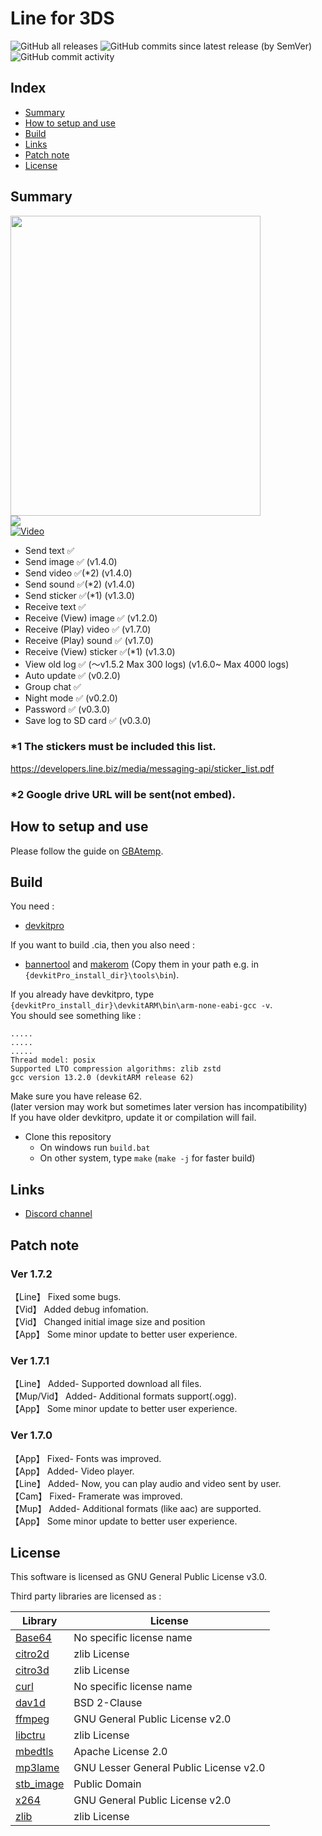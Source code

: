 # Line for 3DS
![GitHub all releases](https://img.shields.io/github/downloads/Core-2-Extreme/Line_for_3DS/total?color=purple&style=flat-square)
![GitHub commits since latest release (by SemVer)](https://img.shields.io/github/commits-since/Core-2-Extreme/Line_for_3DS/latest?color=orange&style=flat-square)
![GitHub commit activity](https://img.shields.io/github/commit-activity/m/Core-2-Extreme/Line_for_3DS?color=darkgreen&style=flat-square)

## Index
* [Summary](https://github.com/Core-2-Extreme/Line_for_3DS#summary)
* [How to setup and use](https://github.com/Core-2-Extreme/Line_for_3DS#how-to-setup-and-use)
* [Build](https://github.com/Core-2-Extreme/Line_for_3DS#build)
* [Links](https://github.com/Core-2-Extreme/Line_for_3DS#links)
* [Patch note](https://github.com/Core-2-Extreme/Line_for_3DS#patch-note)
* [License](https://github.com/Core-2-Extreme/Line_for_3DS#license)

## Summary
<img src="https://user-images.githubusercontent.com/45873899/85299815-b9bbfb80-b4e0-11ea-8ee1-7551cedd83d4.jpg" width="400" height="480"> \
<img src="https://user-images.githubusercontent.com/45873899/77538658-676c3e00-6ee3-11ea-8a9a-9c37ee7ba69b.png"> \
[![Video](https://img.youtube.com/vi/4FMCwcwEEi8/0.jpg)](https://www.youtube.com/watch?v=4FMCwcwEEi8)

* Send text ✅
* Send image ✅ (v1.4.0)
* Send video ✅(*2) (v1.4.0)
* Send sound ✅(*2) (v1.4.0)
* Send sticker ✅(*1) (v1.3.0)
* Receive text ✅
* Receive (View) image ✅ (v1.2.0)
* Receive (Play) video ✅ (v1.7.0)
* Receive (Play) sound ✅ (v1.7.0)
* Receive (View) sticker ✅(*1) (v1.3.0)
* View old log ✅ (～v1.5.2 Max 300 logs) (v1.6.0~ Max 4000 logs)
* Auto update ✅ (v0.2.0)
* Group chat ✅
* Night mode ✅ (v0.2.0)
* Password ✅ (v0.3.0)
* Save log to SD card ✅ (v0.3.0)

### *1 The stickers must be included this list.
https://developers.line.biz/media/messaging-api/sticker_list.pdf
### *2 Google drive URL will be sent(not embed).

## How to setup and use
Please follow the guide on [GBAtemp](https://gbatemp.net/threads/line-for-3ds.539530).

## Build
You need : 
* [devkitpro](https://devkitpro.org/wiki/Getting_Started)

If you want to build .cia, then you also need : 
* [bannertool](https://github.com/Steveice10/bannertool/releases) and [makerom](https://github.com/3DSGuy/Project_CTR/releases) (Copy them in your path e.g. in `{devkitPro_install_dir}\tools\bin`).

If you already have devkitpro, type `{devkitPro_install_dir}\devkitARM\bin\arm-none-eabi-gcc -v`. \
You should see something like : 
```
.....
.....
.....
Thread model: posix
Supported LTO compression algorithms: zlib zstd
gcc version 13.2.0 (devkitARM release 62)
```
Make sure you have release 62. \
(later version may work but sometimes later version has incompatibility) \
If you have older devkitpro, update it or compilation will fail.

* Clone this repository
  * On windows run `build.bat`
  * On other system, type `make` (`make -j` for faster build)

## Links
* [Discord channel](https://discord.gg/EqK3Kpb)

## Patch note
### Ver 1.7.2
【Line】 Fixed some bugs. \
【Vid】 Added debug infomation. \
【Vid】 Changed initial image size and position \
【App】 Some minor update to better user experience.

### Ver 1.7.1
【Line】 Added- Supported download all files. \
【Mup/Vid】 Added- Additional formats support(.ogg). \
【App】 Some minor update to better user experience.

### Ver 1.7.0
【App】 Fixed- Fonts was improved. \
【App】 Added- Video player. \
【Line】 Added- Now, you can play audio and video sent by user. \
【Cam】 Fixed- Framerate was improved. \
【Mup】 Added- Additional formats (like aac) are supported. \
【App】 Some minor update to better user experience.

## License
This software is licensed as GNU General Public License v3.0.

Third party libraries are licensed as :

| Library | License |
| ------- | ------- |
| [Base64](https://github.com/ReneNyffenegger/cpp-base64/blob/master/LICENSE) | No specific license name               |
| [citro2d](https://github.com/devkitPro/citro2d/blob/master/LICENSE)         | zlib License                           |
| [citro3d](https://github.com/devkitPro/citro3d/blob/master/LICENSE)         | zlib License                           |
| [curl](https://github.com/curl/curl/blob/master/COPYING)                    | No specific license name               |
| [dav1d](https://github.com/videolan/dav1d/blob/master/COPYING)              | BSD 2-Clause                           |
| [ffmpeg](https://github.com/FFmpeg/FFmpeg/blob/master/COPYING.GPLv2)        | GNU General Public License v2.0        |
| [libctru](https://github.com/devkitPro/libctru#license)                     | zlib License                           |
| [mbedtls](https://github.com/Mbed-TLS/mbedtls/blob/development/LICENSE)     | Apache License 2.0                     |
| [mp3lame](https://github.com/gypified/libmp3lame/blob/master/COPYING)       | GNU Lesser General Public License v2.0 |
| [stb_image](https://github.com/nothings/stb/blob/master/LICENSE)            | Public Domain                          |
| [x264](https://github.com/mirror/x264/blob/master/COPYING)                  | GNU General Public License v2.0        |
| [zlib](https://github.com/madler/zlib/blob/master/LICENSE)                  | zlib License                           |
